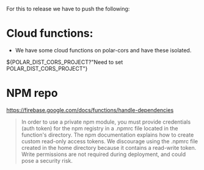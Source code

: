 For this to release we have to push the following:

# Cloud functions:

- We have some cloud functions on polar-cors and have these isolated.


 ${POLAR_DIST_CORS_PROJECT?"Need to set POLAR_DIST_CORS_PROJECT"}
 
# NPM repo
 
https://firebase.google.com/docs/functions/handle-dependencies

> In order to use a private npm module, you must provide credentials (auth token) for the npm registry in a .npmrc file 
> located in the function's directory. The npm documentation explains how to create custom read-only access tokens. We 
> discourage using the .npmrc file created in the home directory because it contains a read-write token. Write 
> permissions are not required during deployment, and could pose a security risk.
  
